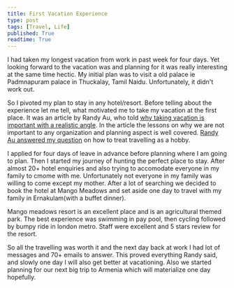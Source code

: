 ```yaml
---
title: First Vacation Experience
type: post
tags: [Travel, Life]
published: True
readtime: True
---
```


I had taken my longest vacation from work in past week for four days.
Yet looking forward to the vacation was and planning for it was
really interesting at the same time hectic. My initial plan was to visit
a old palace ie Padmnapuram palace in Thuckalay, Tamil Naidu.
Unfortunately, it didn't work out.

So I pivoted my plan to stay in any hotel/resort. Before telling
about the experience let me tell, what motivated me to take my vacation
at the first place. It was an article by Randy Au, who told [why
taking vacation is important with a realistic angle](https://counting.substack.com/p/vacation-is-the-power-say-no-by-not).
In the article the lessons on why we are not important to any organization and planning
aspect is well covered. [Randy Au answered my question](https://twitter.com/Randy_Au/status/1494339578567663631)
on how to treat travelling as a hobby.

I applied for four days of leave in advance before planning where
I am going to plan. Then I started my journey of hunting the perfect
place to stay. After almost 20+ hotel enquiries and also trying to
accomodate everyone in my family to cmome with me. Unfortunately
not everyone in my family was willing to come except my mother.
After a lot of searching we decided to book the hotel at Mango Meadows
and set aside one day to travel with my family in
Ernakulam(with a buffet dinner).

Mango meadows resort is an excellent place and is an agricultural themed
park. The best experience was swimming in pay pool, then cycling followed by 
bumpy ride in london metro. Staff were excellent and 5 stars review for
the resort.

So all the travelling was worth it and the next day back at work I had lot of messages
and 70+ emails to answer. This proved everything Randy said, and slowly one day I will
also get better at vacationing. Also we started planning for our next big trip to Armenia which
will materialize one day hopefully.
